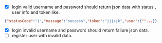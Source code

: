  - [x] login valid username and password should return json data with status , user info and token like.
 ```json
 {"statusCode":"1","message":"success","token":"jjjsjk","user":{""...}}
 ```
 - [x] login invalid username and password should return failure json data.
 - [ ] register user with invalid data.
